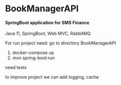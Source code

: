 # BookManagerAPI

#### SpringBoot application for SMS Finance
Java 11, SpringBoot, Web MVC, RabbitMQ

For run project need:
go to directory BookManagerAPI
1) docker-compose up
2) mvn spring-boot:run

need tests

to improve project we can add logging, cache

